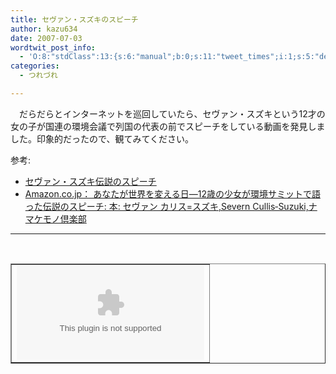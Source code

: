 ```yaml
---
title: セヴァン・スズキのスピーチ
author: kazu634
date: 2007-07-03
wordtwit_post_info:
  - 'O:8:"stdClass":13:{s:6:"manual";b:0;s:11:"tweet_times";i:1;s:5:"delay";i:0;s:7:"enabled";i:1;s:10:"separation";s:2:"60";s:7:"version";s:3:"3.7";s:14:"tweet_template";b:0;s:6:"status";i:2;s:6:"result";a:0:{}s:13:"tweet_counter";i:2;s:13:"tweet_log_ids";a:1:{i:0;i:3025;}s:9:"hash_tags";a:0:{}s:8:"accounts";a:1:{i:0;s:7:"kazu634";}}'
categories:
  - つれづれ

---
```

<div class="section">
<p>
    　だらだらとインターネットを巡回していたら、セヴァン・スズキという12才の女の子が国連の環境会議で列国の代表の前でスピーチをしている動画を発見しました。印象的だったので、観てみてください。
</p>
  
<p>
    参考:
</p>
  
<ul>
<li>
<a href="http://homepage3.nifty.com/shin_homepage/Environmental_Study/es_speech.htm" onclick="__gaTracker('send', 'event', 'outbound-article', 'http://homepage3.nifty.com/shin_homepage/Environmental_Study/es_speech.htm', 'セヴァン・スズキ伝説のスピーチ');" target="blank">セヴァン・スズキ伝説のスピーチ</a>
</li>
<li>
<a href="https://www.amazon.co.jp/exec/obidos/ASIN/4313812067/jidaraku-22/ref=nosim/" onclick="__gaTracker('send', 'event', 'outbound-article', 'https://www.amazon.co.jp/exec/obidos/ASIN/4313812067/jidaraku-22/ref=nosim/', 'Amazon.co.jp： あなたが世界を変える日―12歳の少女が環境サミットで語った伝説のスピーチ: 本: セヴァン カリス=スズキ,Severn Cullis‐Suzuki,ナマケモノ倶楽部');" target="blank">Amazon.co.jp： あなたが世界を変える日―12歳の少女が環境サミットで語った伝説のスピーチ: 本: セヴァン カリス=スズキ,Severn Cullis‐Suzuki,ナマケモノ倶楽部</a>
</li>
</ul>
  
<hr />
  
<center>
<br /> 
    
<table cellspacing="0" cellpadding="2" border="1">
<tr valign="top">
<td>
<object height=&#8221;350&#8243; width=&#8221;425&#8243;><param name=&#8221;movie&#8221; value=&#8221;http://www.youtube.com/v/C2g473JWAEg&#8221;><param name=&#8221;wmode&#8221; value=&#8221;transparent&#8221;><embed src=&#8221;http://www.youtube.com/v/C2g473JWAEg&#8221; type=&#8221;application/x-shockwave-flash&#8221; wmode=&#8221;transparent&#8221; height=&#8221;350&#8243; width=&#8221;425&#8243;></object>
</td>
</tr>
</table>
    
<p>
</center> </div>
